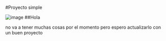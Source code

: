 #Proyecto simple

![image](https://github.com/user-attachments/assets/daa9ed2e-1a59-4543-b10a-a662db8c01bc)
##Hola

no va a tener muchas cosas por el momento pero espero actualizarlo con un buen proyecto
